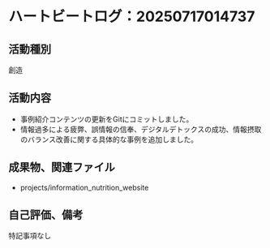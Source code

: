 # ハートビートログ：20250717014737

## 活動種別
創造

## 活動内容
- 事例紹介コンテンツの更新をGitにコミットしました。
- 情報過多による疲弊、誤情報の信奉、デジタルデトックスの成功、情報摂取のバランス改善に関する具体的な事例を追加しました。

## 成果物、関連ファイル
- projects/information_nutrition_website

## 自己評価、備考
特記事項なし
